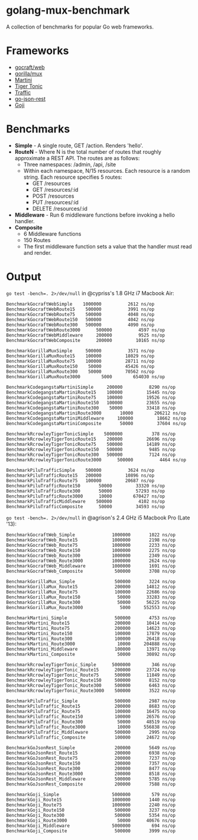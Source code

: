 golang-mux-benchmark
====================

A collection of benchmarks for popular Go web frameworks.

# Frameworks

*  [gocraft/web](https://github.com/gocraft/web)
*  [gorilla/mux](https://github.com/gorilla/mux)
*  [Martini](https://github.com/go-martini/martini)
*  [Tiger Tonic](https://github.com/rcrowley/go-tigertonic)
*  [Traffic](https://github.com/pilu/traffic)
*  [go-json-rest](https://github.com/ant0ine/go-json-rest)
*  [Goji](https://github.com/zenazn/goji/)

# Benchmarks

*  **Simple** - A single route, GET /action. Renders 'hello'.
*  **RouteN** - Where N is the total number of routes that roughly approximate a REST API. The routes are as follows:
   *  Three namespaces: /admin, /api, /site
   *  Within each namespace, N/15 resources. Each resource is a random string. Each resource specifies 5 routes:
      *  GET /resources
      *  GET /resources/:id
      *  POST /resources
      *  PUT /resources/:id
      *  DELETE /resources/:id
*  **Middleware** - Run 6 middleware functions before invoking a hello handler.
*  **Composite**
   *  6 Middleware functions
   *  150 Routes
   *  The first middleware function sets a value that the handler must read and render.

# Output

`go test -bench=. 2>/dev/null` in @cypriss's 1.8 GHz i7 Macbook Air:

```
BenchmarkGocraftWebSimple	 1000000	      2612 ns/op
BenchmarkGocraftWebRoute15	  500000	      3991 ns/op
BenchmarkGocraftWebRoute75	  500000	      4048 ns/op
BenchmarkGocraftWebRoute150	  500000	      4042 ns/op
BenchmarkGocraftWebRoute300	  500000	      4090 ns/op
BenchmarkGocraftWebRoute3000	  500000	      4597 ns/op
BenchmarkGocraftWebMiddleware	  200000	      9525 ns/op
BenchmarkGocraftWebComposite	  200000	     10165 ns/op

BenchmarkGorillaMuxSimple	  500000	      3571 ns/op
BenchmarkGorillaMuxRoute15	  100000	     18029 ns/op
BenchmarkGorillaMuxRoute75	  100000	     28711 ns/op
BenchmarkGorillaMuxRoute150	   50000	     45426 ns/op
BenchmarkGorillaMuxRoute300	   50000	     70562 ns/op
BenchmarkGorillaMuxRoute3000	    5000	    654030 ns/op

BenchmarkCodegangstaMartiniSimple	  200000	      8290 ns/op
BenchmarkCodegangstaMartiniRoute15	  100000	     15445 ns/op
BenchmarkCodegangstaMartiniRoute75	  100000	     19526 ns/op
BenchmarkCodegangstaMartiniRoute150	  100000	     23655 ns/op
BenchmarkCodegangstaMartiniRoute300	   50000	     33418 ns/op
BenchmarkCodegangstaMartiniRoute3000	   10000	    206212 ns/op
BenchmarkCodegangstaMartiniMiddleware	  100000	     18662 ns/op
BenchmarkCodegangstaMartiniComposite	   50000	     37604 ns/op

BenchmarkRcrowleyTigerTonicSimple	 5000000	       378 ns/op
BenchmarkRcrowleyTigerTonicRoute15	  200000	     26696 ns/op
BenchmarkRcrowleyTigerTonicRoute75	  500000	     14189 ns/op
BenchmarkRcrowleyTigerTonicRoute150	  500000	      9485 ns/op
BenchmarkRcrowleyTigerTonicRoute300	  500000	      7124 ns/op
BenchmarkRcrowleyTigerTonicRoute3000	  500000	      4464 ns/op

BenchmarkPiluTrafficSimple	  500000	      3624 ns/op
BenchmarkPiluTrafficRoute15	  200000	     10896 ns/op
BenchmarkPiluTrafficRoute75	  100000	     20687 ns/op
BenchmarkPiluTrafficRoute150	   50000	     33320 ns/op
BenchmarkPiluTrafficRoute300	   50000	     57293 ns/op
BenchmarkPiluTrafficRoute3000	   10000	    670427 ns/op
BenchmarkPiluTrafficMiddleware	  500000	      4102 ns/op
BenchmarkPiluTrafficComposite	   50000	     34593 ns/op
```

`go test -bench=. 2>/dev/null` in @agrison's 2.4 GHz i5 Macbook Pro (Late '13):

```
BenchmarkGocraftWeb_Simple              1000000       1022 ns/op
BenchmarkGocraftWeb_Route15             1000000       2198 ns/op
BenchmarkGocraftWeb_Route75             1000000       2233 ns/op
BenchmarkGocraftWeb_Route150            1000000       2275 ns/op
BenchmarkGocraftWeb_Route300            1000000       2349 ns/op
BenchmarkGocraftWeb_Route3000           1000000       2624 ns/op
BenchmarkGocraftWeb_Middleware          1000000       1691 ns/op
BenchmarkGocraftWeb_Composite            500000       3708 ns/op

BenchmarkGorillaMux_Simple               500000       3224 ns/op
BenchmarkGorillaMux_Route15              200000      14812 ns/op
BenchmarkGorillaMux_Route75              100000      22686 ns/op
BenchmarkGorillaMux_Route150              50000      33283 ns/op
BenchmarkGorillaMux_Route300              50000      56225 ns/op
BenchmarkGorillaMux_Route3000              5000     552553 ns/op

BenchmarkMartini_Simple                  500000       4753 ns/op
BenchmarkMartini_Route15                 200000      10414 ns/op
BenchmarkMartini_Route75                 200000      14623 ns/op
BenchmarkMartini_Route150                100000      17879 ns/op
BenchmarkMartini_Route300                100000      26418 ns/op
BenchmarkMartini_Route3000                10000     204888 ns/op
BenchmarkMartini_Middleware              100000      13971 ns/op
BenchmarkMartini_Composite                50000      30892 ns/op

BenchmarkRcrowleyTigerTonic_Simple      5000000        346 ns/op
BenchmarkRcrowleyTigerTonic_Route15      200000      23724 ns/op
BenchmarkRcrowleyTigerTonic_Route75      500000      11849 ns/op
BenchmarkRcrowleyTigerTonic_Route150     500000       8152 ns/op
BenchmarkRcrowleyTigerTonic_Route300     500000       6463 ns/op
BenchmarkRcrowleyTigerTonic_Route3000    500000       3522 ns/op

BenchmarkPiluTraffic_Simple              500000       2987 ns/op
BenchmarkPiluTraffic_Route15             200000       8683 ns/op
BenchmarkPiluTraffic_Route75             100000      16475 ns/op
BenchmarkPiluTraffic_Route150            100000      26576 ns/op
BenchmarkPiluTraffic_Route300             50000      48519 ns/op
BenchmarkPiluTraffic_Route3000            10000     556838 ns/op
BenchmarkPiluTraffic_Middleware          500000       2995 ns/op
BenchmarkPiluTraffic_Composite           100000      24672 ns/op

BenchmarkGoJsonRest_Simple               200000       5649 ns/op
BenchmarkGoJsonRest_Route15              200000       6938 ns/op
BenchmarkGoJsonRest_Route75              200000       7237 ns/op
BenchmarkGoJsonRest_Route150             200000       7357 ns/op
BenchmarkGoJsonRest_Route300             200000       8477 ns/op
BenchmarkGoJsonRest_Route3000            200000       8518 ns/op
BenchmarkGoJsonRest_Middleware           500000       5785 ns/op
BenchmarkGoJsonRest_Composite            200000       7588 ns/op

BenchmarkGoji_Simple                    5000000        579 ns/op
BenchmarkGoji_Route15                   1000000       1440 ns/op
BenchmarkGoji_Route75                   1000000       2240 ns/op
BenchmarkGoji_Route150                   500000       3237 ns/op
BenchmarkGoji_Route300                   500000       5354 ns/op
BenchmarkGoji_Route3000                   50000      40676 ns/op
BenchmarkGoji_Middleware                5000000        694 ns/op
BenchmarkGoji_Composite                  500000       3999 ns/op
```

